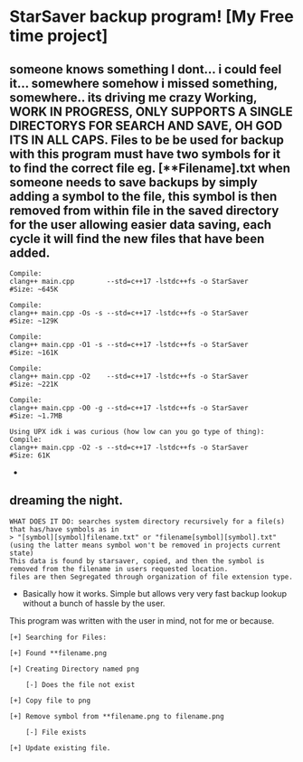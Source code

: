 # StarSaver backup program! [My Free time project]
someone knows something I dont... i could feel it... somewhere somehow i missed something, somewhere.. its driving me crazy
Working, WORK IN PROGRESS, ONLY SUPPORTS A SINGLE DIRECTORYS FOR SEARCH AND SAVE, OH GOD ITS IN ALL CAPS. 
Files to be be used for backup with this program must have two symbols for it to find the correct file eg. [**Filename].txt
when someone needs to save backups by simply adding a symbol to the file, this symbol is then removed from within file in the saved directory
for the user allowing easier data saving, each cycle it will find the new files that have been added. 
-
    Compile:
    clang++ main.cpp        --std=c++17 -lstdc++fs -o StarSaver                   #Size: ~645K
    
    Compile:
    clang++ main.cpp -Os -s --std=c++17 -lstdc++fs -o StarSaver                   #Size: ~129K
    
    Compile:
    clang++ main.cpp -O1 -s --std=c++17 -lstdc++fs -o StarSaver                   #Size: ~161K
    
    Compile: 
    clang++ main.cpp -O2    --std=c++17 -lstdc++fs -o StarSaver                   #Size: ~221K
    
    Compile:
    clang++ main.cpp -O0 -g --std=c++17 -lstdc++fs -o StarSaver                   #Size: ~1.7MB
    
    Using UPX idk i was curious (how low can you go type of thing):
    Compile:
    clang++ main.cpp -O2 -s --std=c++17 -lstdc++fs -o StarSaver                   #Size: 61K

-
dreaming the night. 
- 
    WHAT DOES IT DO: searches system directory recursively for a file(s) that has/have symbols as in
    > "[symbol][symbol]filename.txt" or "filename[symbol][symbol].txt" 
    (using the latter means symbol won't be removed in projects current state)
    This data is found by starsaver, copied, and then the symbol is removed from the filename in users requested location. 
    files are then Segregated through organization of file extension type. 
 -   
     Basically how it works. Simple but allows very very fast backup lookup without a bunch of hassle by the user. 
     
This program was written with the user in mind, not for me or because.

    [+] Searching for Files:
    
    [+] Found **filename.png
    
    [+] Creating Directory named png
    
        [-] Does the file not exist
    
    [+] Copy file to png
    
    [+] Remove symbol from **filename.png to filename.png 
    
        [-] File exists
    
    [+] Update existing file.
